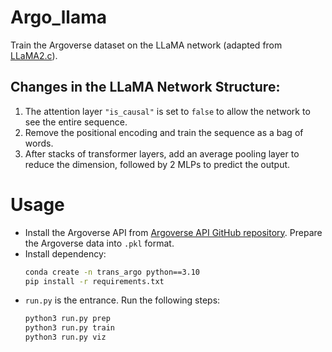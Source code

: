 # Argo_llama
Train the Argoverse dataset on the LLaMA network (adapted from [LLaMA2.c](https://github.com/karpathy/llama2.c)).

## Changes in the LLaMA Network Structure:
1. The attention layer `"is_causal"` is set to `false` to allow the network to see the entire sequence. 
2. Remove the positional encoding and train the sequence as a bag of words.
3. After stacks of transformer layers, add an average pooling layer to reduce the dimension, followed by 2 MLPs to predict the output.

# Usage
- Install the Argoverse API from [Argoverse API GitHub repository](https://github.com/argoverse/argoverse-api.git). Prepare the Argoverse data into `.pkl` format.
- Install dependency:
  ```bash
  conda create -n trans_argo python==3.10
  pip install -r requirements.txt
  ```
- `run.py` is the entrance. Run the following steps:
  ```bash
  python3 run.py prep
  python3 run.py train
  python3 run.py viz
  ```
